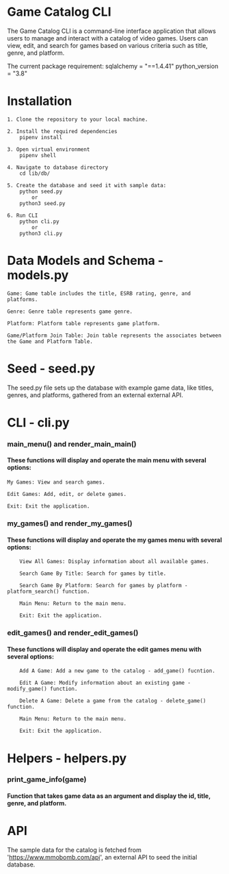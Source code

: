 # Game Catalog CLI

The Game Catalog CLI is a command-line interface application that allows users to manage and interact with a catalog of video games. Users can view, edit, and search for games based on various criteria such as title, genre, and platform.

The current package requirement:
sqlalchemy = "==1.4.41"
python_version = "3.8"

# Installation

    1. Clone the repository to your local machine.

    2. Install the required dependencies
        pipenv install

    3. Open virtual environment
        pipenv shell

    4. Navigate to database directory
        cd lib/db/

    5. Create the database and seed it with sample data:
        python seed.py
            or
        python3 seed.py

    6. Run CLI
        python cli.py
            or
        python3 cli.py

# Data Models and Schema - models.py

    Game: Game table includes the title, ESRB rating, genre, and platforms.

    Genre: Genre table represents game genre.

    Platform: Platform table represents game platform.

    Game/Platform Join Table: Join table represents the associates between the Game and Platform Table.

# Seed - seed.py

The seed.py file sets up the database with example game data, like titles, genres, and platforms, gathered from an external external API.

# CLI - cli.py

<h3>main_menu() and render_main_main()</h3> 
<h4>These functions will display and operate the main menu with several options:</h4>

    My Games: View and search games.

    Edit Games: Add, edit, or delete games.

    Exit: Exit the application.

<h3>my_games() and render_my_games()</h3>
<h4>These functions will display and operate the my games menu with several options:</h4>

        View All Games: Display information about all available games.

        Search Game By Title: Search for games by title.

        Search Game By Platform: Search for games by platform - platform_search() function.

        Main Menu: Return to the main menu.

        Exit: Exit the application.

<h3>edit_games() and render_edit_games()</h3>
<h4>These functions will display and operate the edit games menu with several options:</h4>

        Add A Game: Add a new game to the catalog - add_game() fucntion.

        Edit A Game: Modify information about an existing game - modify_game() function.

        Delete A Game: Delete a game from the catalog - delete_game() function.

        Main Menu: Return to the main menu.

        Exit: Exit the application.

# Helpers - helpers.py

<h3>print_game_info(game)</h3> 
<h4>Function that takes game data as an argument and display the id, title, genre, and platform.</h4>

# API

The sample data for the catalog is fetched from 'https://www.mmobomb.com/api', an external API to seed the initial database.
